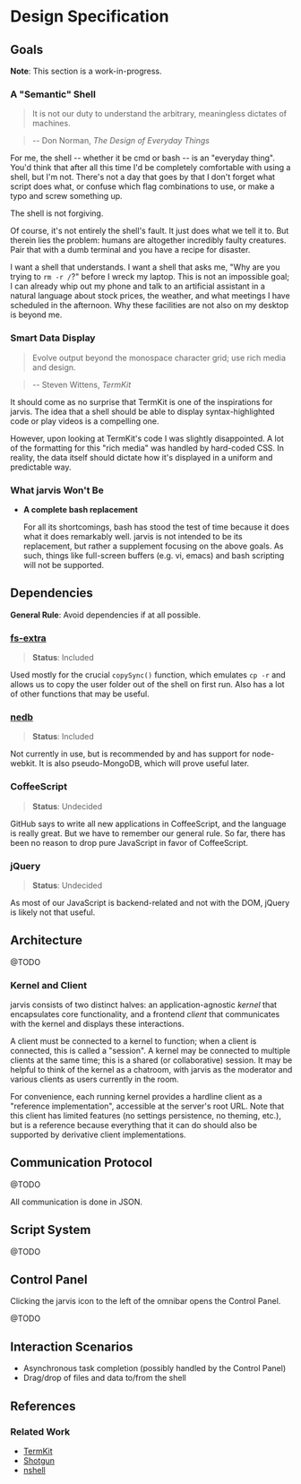 # Design Specification

## Goals

**Note**: This section is a work-in-progress.

### A "Semantic" Shell

> It is not our duty to understand the arbitrary, meaningless dictates of machines.

> -- Don Norman, *The Design of Everyday Things*

For me, the shell -- whether it be cmd or bash -- is an "everyday thing". You'd think that after all this time I'd be completely comfortable with using a shell, but I'm not. There's not a day that goes by that I don't forget what script does what, or confuse which flag combinations to use, or make a typo and screw something up.

The shell is not forgiving.

Of course, it's not entirely the shell's fault. It just does what we tell it to. But therein lies the problem: humans are altogether incredibly faulty creatures. Pair that with a dumb terminal and you have a recipe for disaster.

I want a shell that understands. I want a shell that asks me, "Why are you trying to `rm -r /`?" before I wreck my laptop. This is not an impossible goal; I can already whip out my phone and talk to an artificial assistant in a natural language about stock prices, the weather, and what meetings I have scheduled in the afternoon. Why these facilities are not also on my desktop is beyond me.

### Smart Data Display

> Evolve output beyond the monospace character grid; use rich media and design.

> -- Steven Wittens, *TermKit*

It should come as no surprise that TermKit is one of the inspirations for jarvis. The idea that a shell should be able to display syntax-highlighted code or play videos is a compelling one.

However, upon looking at TermKit's code I was slightly disappointed. A lot of the formatting for this "rich media" was handled by hard-coded CSS. In reality, the data itself should dictate how it's displayed in a uniform and predictable way.

### What jarvis Won't Be

- **A complete bash replacement**

  For all its shortcomings, bash has stood the test of time because it does what it does remarkably well. jarvis is not intended to be its replacement, but rather a supplement focusing on the above goals. As such, things like full-screen buffers (e.g. vi, emacs) and bash scripting will not be supported.

## Dependencies

**General Rule**: Avoid dependencies if at all possible.

### [fs-extra](https://github.com/jprichardson/node-fs-extra)

> **Status**: Included

Used mostly for the crucial `copySync()` function, which emulates `cp -r` and allows us to copy the user folder out of the shell on first run. Also has a lot of other functions that may be useful.

### [nedb](https://github.com/louischatriot/nedb)

> **Status**: Included

Not currently in use, but is recommended by and has support for node-webkit. It is also pseudo-MongoDB, which will prove useful later.

### CoffeeScript

> **Status**: Undecided

GitHub says to write all new applications in CoffeeScript, and the language is really great. But we have to remember our general rule. So far, there has been no reason to drop pure JavaScript in favor of CoffeeScript.

### jQuery

> **Status**: Undecided

As most of our JavaScript is backend-related and not with the DOM, jQuery is likely not that useful.

## Architecture

@TODO

### Kernel and Client

jarvis consists of two distinct halves: an application-agnostic *kernel* that encapsulates core functionality, and a frontend *client* that communicates with the kernel and displays these interactions.

A client must be connected to a kernel to function; when a client is connected, this is called a "session". A kernel may be connected to multiple clients at the same time; this is a shared (or collaborative) session. It may be helpful to think of the kernel as a chatroom, with jarvis as the moderator and various clients as users currently in the room.

For convenience, each running kernel provides a hardline client as a "reference implementation", accessible at the server's root URL. Note that this client has limited features (no settings persistence, no theming, etc.), but is a reference because everything that it can do should also be supported by derivative client implementations.

## Communication Protocol

@TODO

All communication is done in JSON.

## Script System

@TODO

## Control Panel

Clicking the jarvis icon to the left of the omnibar opens the Control Panel.

@TODO

## Interaction Scenarios

- Asynchronous task completion (possibly handled by the Control Panel)
- Drag/drop of files and data to/from the shell

## References

### Related Work

- [TermKit](https://github.com/unconed/TermKit)
- [Shotgun](https://github.com/chevex/shotgun)
- [nshell](https://www.npmjs.org/package/nshell)
